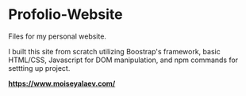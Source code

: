 # Profolio-Website
Files for my personal website. 

I built this site from scratch utilizing Boostrap's framework, basic HTML/CSS, Javascript for DOM manipulation, and npm commands for settting up project.

**https://www.moiseyalaev.com/**
